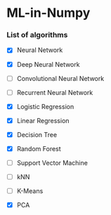 # ML-in-Numpy

### List of algorithms

- [X] Neural Network
- [X] Deep Neural Network
- [ ] Convolutional Neural Network
- [ ] Recurrent Neural Network

- [X] Logistic Regression
- [X] Linear Regression
- [X] Decision Tree
- [X] Random Forest
- [ ] Support Vector Machine

- [ ] kNN
- [ ] K-Means
- [X] PCA
